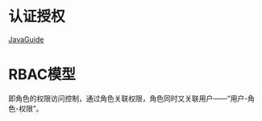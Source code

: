 # 认证授权

[JavaGuide](https://github.com/Snailclimb/JavaGuide/blob/main/docs/system-design/security/basis-of-authority-certification.md)

# RBAC模型

即角色的权限访问控制，通过角色关联权限，角色同时又关联用户——“用户-角色-权限”。

